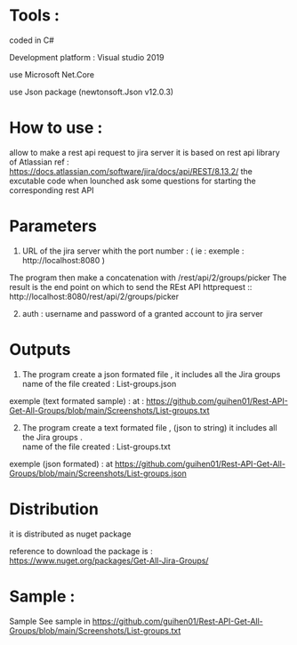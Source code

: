 # Tools :

coded in C#

Development platform : Visual studio 2019

use Microsoft Net.Core

use Json package (newtonsoft.Json v12.0.3)

# How to use :
allow to make a rest api request to jira server it is based on rest api library of Atlassian ref : https://docs.atlassian.com/software/jira/docs/api/REST/8.13.2/ the excutable code when lounched ask some questions for starting the corresponding rest API

# Parameters

1) URL of the jira server whith the port number :
( ie : exemple : http://localhost:8080 )

The program then make a concatenation with /rest/api/2/groups/picker 
The result is the end point on which to send the REst API httprequest :: http://localhost:8080/rest/api/2/groups/picker

2) auth : username and password of a granted account to jira server

# Outputs

1) The program create a json formated file , it includes all the Jira groups 
name of the file created : List-groups.json

exemple (text formated sample) : at : https://github.com/guihen01/Rest-API-Get-All-Groups/blob/main/Screenshots/List-groups.txt

2) The program create a text formated file , (json to string) it includes all the Jira groups                    .  
name of the file created : List-groups.txt

exemple (json formated) : at https://github.com/guihen01/Rest-API-Get-All-Groups/blob/main/Screenshots/List-groups.json

# Distribution

it is distributed as nuget package

reference to download the package is : https://www.nuget.org/packages/Get-All-Jira-Groups/

# Sample :
Sample
See sample in  https://github.com/guihen01/Rest-API-Get-All-Groups/blob/main/Screenshots/List-groups.txt


